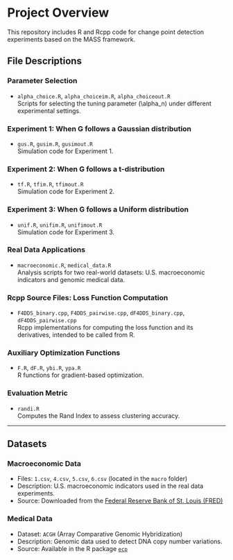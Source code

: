 # Project Overview

This repository includes R and Rcpp code for change point detection experiments based on the MASS framework.

## File Descriptions

### Parameter Selection
- `alpha_choice.R`, `alpha_choiceim.R`, `alpha_choiceout.R`  
  Scripts for selecting the tuning parameter \(\alpha_n\) under different experimental settings.

### Experiment 1: When G follows a Gaussian distribution
- `gus.R`, `gusim.R`, `gusimout.R`  
  Simulation code for Experiment 1.

### Experiment 2: When G follows a t-distribution
- `tf.R`, `tfim.R`, `tfimout.R`  
  Simulation code for Experiment 2.

### Experiment 3: When G follows a Uniform distribution
- `unif.R`, `unifim.R`, `unifimout.R`  
  Simulation code for Experiment 3.

### Real Data Applications
- `macroeconomic.R`, `medical_data.R`  
  Analysis scripts for two real-world datasets: U.S. macroeconomic indicators and genomic medical data.

### Rcpp Source Files: Loss Function Computation
- `F4DDS_binary.cpp`, `F4DDS_pairwise.cpp`, `dF4DDS_binary.cpp`, `dF4DDS_pairwise.cpp`  
  Rcpp implementations for computing the loss function and its derivatives, intended to be called from R.

### Auxiliary Optimization Functions
- `F.R`, `dF.R`, `ybi.R`, `ypa.R`  
  R functions for gradient-based optimization.

### Evaluation Metric
- `randi.R`  
  Computes the Rand Index to assess clustering accuracy.

---

## Datasets

### Macroeconomic Data
- Files: `1.csv`, `4.csv`, `5.csv`, `6.csv` (located in the `macro` folder)  
- Description: U.S. macroeconomic indicators used in the real data experiments.  
- Source: Downloaded from the [Federal Reserve Bank of St. Louis (FRED)](https://fred.stlouisfed.org/)

### Medical Data
- Dataset: `ACGH` (Array Comparative Genomic Hybridization)  
- Description: Genomic data used to detect DNA copy number variations.  
- Source: Available in the R package [`ecp`](https://cran.r-project.org/package=ecp)
